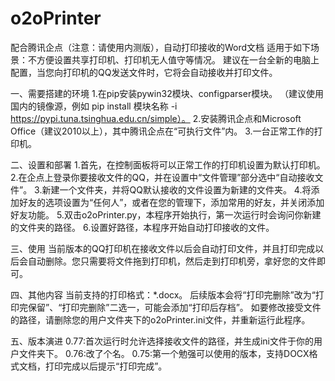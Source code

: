 # o2oPrinter
配合腾讯企点（注意：请使用内测版），自动打印接收的Word文档
适用于如下场景：不方便设置共享打印机、打印机无人值守等情况。
建议在一台全新的电脑上配置，当您向打印机的QQ发送文件时，它将会自动接收并打印文件。

一、需要搭建的环境
1.在pip安装pywin32模块、configparser模块。
（建议使用国内的镜像源，例如 pip install 模块名称 -i https://pypi.tuna.tsinghua.edu.cn/simple）。
2.安装腾讯企点和Microsoft Office（建议2010以上），其中腾讯企点在“可执行文件”内。
3.一台正常工作的打印机。

二、设置和部署
1.首先，在控制面板将可以正常工作的打印机设置为默认打印机。
2.在企点上登录你要接收文件的QQ，并在设置中“文件管理”部分选中“自动接收文件”。
3.新建一个文件夹，并将QQ默认接收的文件设置为新建的文件夹。
4.将添加好友的选项设置为“任何人”，或者在您的管理下，添加常用的好友，并关闭添加好友功能。
5.双击o2oPrinter.py，本程序开始执行，第一次运行时会询问你新建的文件夹的路径。
6.设置好路径，本程序开始自动打印接收的文件。

三、使用
当前版本的QQ打印机在接收文件以后会自动打印文件，并且打印完成以后会自动删除。您只需要将文件拖到打印机，然后走到打印机旁，拿好您的文件即可。

四、其他内容
当前支持的打印格式：*.docx。
后续版本会将“打印完删除”改为“打印完保留”、“打印完删除”二选一，可能会添加“打印后存档”。
如要修改接受文件的路径，请删除您的用户文件夹下的o2oPrinter.ini文件，并重新运行此程序。

五、版本演进
0.77:首次运行时允许选择接收文件的路径，并生成ini文件于你的用户文件夹下。
0.76:改了个名。
0.75:第一个勉强可以使用的版本，支持DOCX格式文档，打印完成以后提示“打印完成”。
